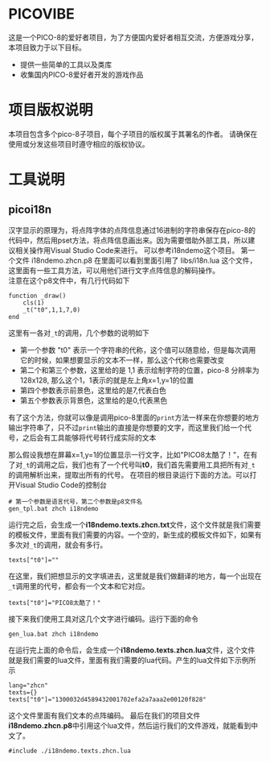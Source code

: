 # PICOVIBE

这是一个PICO-8的爱好者项目，为了方便国内爱好者相互交流，方便游戏分享，本项目致力于以下目标。

* 提供一些简单的工具以及类库
* 收集国内PICO-8爱好者开发的游戏作品

# 项目版权说明

本项目包含多个pico-8子项目，每个子项目的版权属于其署名的作者。
请确保在使用或分发这些项目时遵守相应的版权协议。

# 工具说明

## picoi18n
汉字显示的原理为，将点阵字体的点阵信息通过16进制的字符串保存在pico-8的代码中，然后用pset方法，将点阵信息画出来。因为需要借助外部工具，所以建议相关操作用Visual Studio Code来进行。
可以参考i18ndemo这个项目。
第一个文件 i18ndemo.zhcn.p8 在里面可以看到里面引用了 libs/i18n.lua 这个文件，这里面有一些工具方法，可以用他们进行文字点阵信息的解码操作。    
注意在这个p8文件中，有几行代码如下
```
function _draw()
	cls(1)
	_t("t0",1,1,7,0)
end
```
这里有一各对```_t```的调用，几个参数的说明如下
* 第一个参数 "t0" 表示一个字符串的代称，这个值可以随意给，但是每次调用它的时候，如果想要显示的文本不一样，那么这个代称也需要改变
* 第二个和第三个参数，这里给的是 1,1 表示绘制字符的位置，pico-8 分辨率为128x128, 那么这个1，1表示的就是左上角x=1,y=1的位置
* 第四个参数表示前景色，这里给的是7,代表白色
* 第五个参数表示背景色，这里给的是0,代表黑色

有了这个方法，你就可以像是调用pico-8里面的```print```方法一样来在你想要的地方输出字符串了，只不过```print```输出的直接是你想要的文字，而这里我们给一个代号，之后会有工具能够将代号转行成实际的文本

那么假设我想在屏幕x=1,y=1的位置显示一行文字，比如"PICO8太酷了！"，在有了对```_t```的调用之后，我们也有了一个代号叫**t0**，我们首先需要用工具把所有对```_t```的调用解析出来，提取出所有的代号。
在项目的根目录运行下面的方法。可以打开Visual Studio Code的控制台
```
# 第一个参数是语言代号，第二个参数是p8文件名
gen_tpl.bat zhch i18ndemo
```
运行完之后，会生成一个**i18ndemo.texts.zhcn.txt**文件，这个文件就是我们需要的模板文件，里面有我们需要的内容。一个空的，新生成的模板文件如下，如果有多次对```_t```的调用，就会有多行。
```
texts["t0"]=""
```
在这里，我们把想显示的文字填进去，这里就是我们做翻译的地方，每一个出现在```_t```调用里的代号，都会有一个文本和它对应。
```
texts["t0"]="PICO8太酷了！"
```
接下来我们使用工具对这几个文字进行编码。运行下面的命令
```
gen_lua.bat zhch i18ndemo
```
在运行完上面的命令后，会生成一个**i18ndemo.texts.zhcn.lua**文件，这个文件就是我们需要的lua文件，里面有我们需要的lua代码。产生的lua文件如下示例所示
```
lang="zhcn"
texts={}
texts["t0"]="1300032d4589432001702efa2a7aaa2e00120f828"
```
这个文件里面有我们文本的点阵编码。
最后在我们的项目文件**i18ndemo.zhcn.p8**中引用这个lua文件，然后运行我们的文件游戏，就能看到中文了。
```
#include ./i18ndemo.texts.zhcn.lua
```